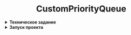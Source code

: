 <h1 align="center">CustomPriorityQueue</h1>

<details>
 <summary><strong>
  Техническое задание
</strong></summary>

#### ЗАДАНИЕ:

* Написать собственную реализацию PriorityQueue
* Интерфейс должен иметь следующие методы:
* add
* peek
* poll
* Очередь должна поддерживать хранение любых элементов, поэтому используем Java Generics
* Для сравнения элементов использовать Comparable. Все элементы, добавляемые в очередь, должны реализовывать этот интерфейс
* Реализация должна использовать по умолчанию структуру данных "Минимальная двоичная куча", которую разбирали на занятии.
* То есть в вершине лежит минимальный элемент.
* Элементы требуется хранить в обычном Java массиве
* Массив должен динамически расширяться при добавлении новых элементов
* Начальный размер массива - 8
* Должны быть реализованы процедуры siftUp и siftDown.
* Рекурсию использовать нельзя - итерацию осуществляем по индексам
* Добавить возможность указать в конструкторе Comparator и использовать его вместо Comparable:
* - если был предоставлен Comparator, то использовать его
* - если не был предоставлен Comparator, сравнивать по Comparable
* - если нет ни Comparator, ни реализован Comparable, то должно быть выброшено исключение
* В таком случае, следующий код должен вывести 20:
* PriorityQueue<Integer> q = new PriorityQueue<>(Comparator.reverseOrder());
* q.add(10);
* q.add(20);
* System.out.println(q.peek());
Крайне желательно написать хотя бы базовые тесты
</details>

<details>
 <summary><strong>
  Запуск проекта
</strong></summary>

* Пример использования CustomPriorityQueue представлен в классе Main.
* Тесты можно запустить с помощью команды `./gradlew test`.

</details>